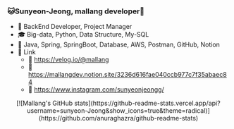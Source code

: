 ### 🐱Sunyeon-Jeong, mallang developer🐰
- 🎀 BackEnd Developer, Project Manager
- 🎓 Big-data, Python, Data Structure, My-SQL
- 🌈 Java, Spring, SpringBoot, Database, AWS, Postman, GitHub, Notion
- 🍋 Link
  - 📎 https://velog.io/@mallang
  - 📎 https://mallangdev.notion.site/3236d616fae040ccb977c7f35abaec84
  - 📎 https://www.instagram.com/sunyeonjeongg/


<div align="center">
  [![Mallang's GitHub stats](https://github-readme-stats.vercel.app/api?username=sunyeon-Jeong&show_icons=true&theme=radical)](https://github.com/anuraghazra/github-readme-stats)
</div>
